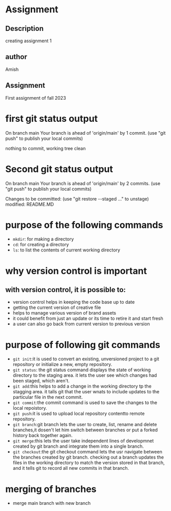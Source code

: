 # Assignment
## Description
creating assignment 1
## author
Amish
## Assignment
First assignment of fall 2023


# first git status output
On branch main
Your branch is ahead of 'origin/main' by 1 commit.
  (use "git push" to publish your local commits)

nothing to commit, working tree clean

# Second git status output
On branch main
Your branch is ahead of 'origin/main' by 2 commits.
  (use "git push" to publish your local commits)

Changes to be committed:
  (use "git restore --staged <file>..." to unstage)
        modified:   README.MD

# purpose of the following commands

- `mkdir`: for making a directory
- `cd`: for creating a directory
- `ls`: to list the contents of current working directory

# why version control is important
## with version control, it is possible to:

- version control helps in keeping the code base up to date 
- getting the current version of creative file 
- helps to manage various version of brand assets
- it could benefit from just an update or its time to retire it and start fresh 
- a user can also go back from current version to previous version

# purpose of following git commands

- `git init`:it is used to convert an existing, unversioned project to a git repository or initialize a new, empty repository.
- `git status`: the git status command displays the state of working directory to the staging area. it lets the user see which changes had been staged, which aren't.
- `git add`:this helps to add a change in the working directory tp the stagging area. it talls git that the user wnats to include updates to the particular file in the next commit.
- `git commit`:the commit command is used to save the changes to the local repoistory.
- `git push`:it is used to upload local repository contentto remote repository.
- `git branch`:git branch lets the user to create, list, rename and delete branches,it dosen't let him switch between branches or put a forked history back together again. 
- `git merge`:this lets the user take independent lines of developmnet created by git branch and integrate them into a single branch.
- `git checkout`:the git checkout command lets the usr navigate between the branches created by git branch. checking out a branch updates the files in the working directory to match the version stored in that branch, and it tells git to record all new commits in that branch. 

# merging of branches
- merge main branch with new branch 


























 